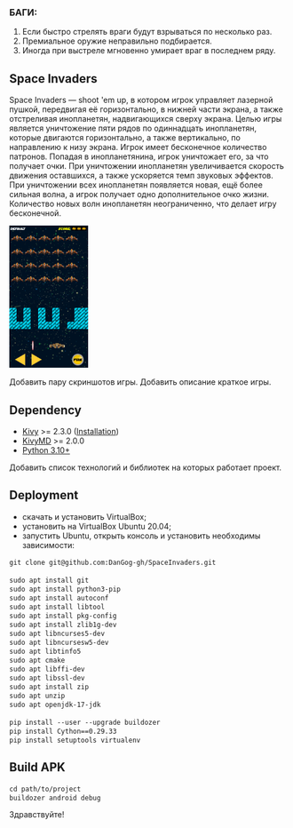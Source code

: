 ### БАГИ:

1. Если быстро стрелять враги будут взрываться по несколько раз.
2. Премиальное оружие неправильно подбирается.
3. Иногда при выстреле мгновенно умирает враг в последнем ряду.


Space Invaders
--------------

Space Invaders — shoot 'em up, в котором игрок управляет лазерной пушкой, 
передвигая её горизонтально, в нижней части экрана, а также отстреливая 
инопланетян, надвигающихся сверху экрана. Целью игры является уничтожение пяти 
рядов по одиннадцать инопланетян, которые двигаются горизонтально, а также 
вертикально, по направлению к низу экрана. Игрок имеет бесконечное количество 
патронов. Попадая в инопланетянина, игрок уничтожает его, за что получает очки. 
При уничтожении инопланетян увеличивается скорость движения оставшихся, а 
также ускоряется темп звуковых эффектов. При уничтожении всех инопланетян 
появляется новая, ещё более сильная волна, а игрок получает одно дополнительное 
очко жизни. Количество новых волн инопланетян неограниченно, что делает игру 
бесконечной.

<img height="256" src="https://raw.githubusercontent.com/DanGog-gh/SpaceInvaders/main/resources/images/screenshots/screenshot_1.png"/>

Добавить пару скриншотов игры.
Добавить описание краткое игры.

Dependency
----------

- [Kivy](https://github.com/kivy/kivy) >= 2.3.0 ([Installation](https://kivy.org/doc/stable/gettingstarted/installation.html))
- [KivyMD](https://github.com/kivymd/kivymd) >= 2.0.0
- [Python 3.10+](https://www.python.org/)

Добавить список технологий и библиотек на которых работает проект.

Deployment
----------

- скачать и установить VirtualBox;
- установить на VirtualBox Ubuntu 20.04;
- запустить Ubuntu, открыть консоль и установить необходимы зависимости:

```commandline
git clone git@github.com:DanGog-gh/SpaceInvaders.git

sudo apt install git
sudo apt install python3-pip
sudo apt install autoconf
sudo apt install libtool
sudo apt install pkg-config
sudo apt install zlib1g-dev
sudo apt libncurses5-dev
sudo apt libncursesw5-dev
sudo apt libtinfo5
sudo apt cmake
sudo apt libffi-dev
sudo apt libssl-dev
sudo apt install zip
sudo apt unzip
sudo apt openjdk-17-jdk

pip install --user --upgrade buildozer
pip install Cython==0.29.33
pip install setuptools virtualenv
```

Build APK
---------

```commandline
cd path/to/project
buildozer android debug
```


Здравствуйте!
